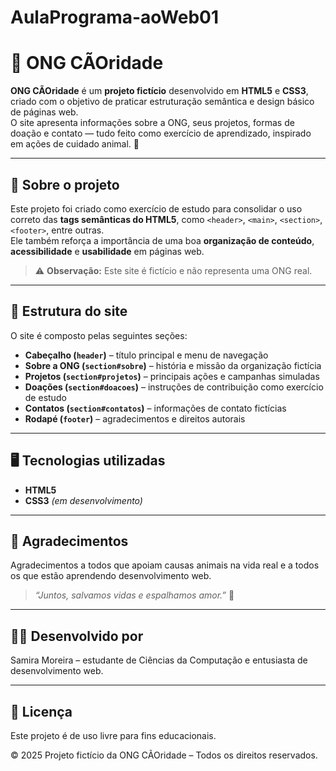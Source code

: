 # AulaPrograma-aoWeb01

# 🐾 ONG CÃOridade  

**ONG CÃOridade** é um **projeto fictício** desenvolvido em **HTML5** e **CSS3**, criado com o objetivo de praticar estruturação semântica e design básico de páginas web.  
O site apresenta informações sobre a ONG, seus projetos, formas de doação e contato — tudo feito como exercício de aprendizado, inspirado em ações de cuidado animal. 💛  

---

## 🌟 Sobre o projeto  

Este projeto foi criado como exercício de estudo para consolidar o uso correto das **tags semânticas do HTML5**, como `<header>`, `<main>`, `<section>`, `<footer>`, entre outras.  
Ele também reforça a importância de uma boa **organização de conteúdo**, **acessibilidade** e **usabilidade** em páginas web.  

> ⚠️ **Observação:** Este site é fictício e não representa uma ONG real.  

---

## 🧩 Estrutura do site  

O site é composto pelas seguintes seções:

- **Cabeçalho (`header`)** – título principal e menu de navegação  
- **Sobre a ONG (`section#sobre`)** – história e missão da organização fictícia  
- **Projetos (`section#projetos`)** – principais ações e campanhas simuladas  
- **Doações (`section#doacoes`)** – instruções de contribuição como exercício de estudo  
- **Contatos (`section#contatos`)** – informações de contato fictícias  
- **Rodapé (`footer`)** – agradecimentos e direitos autorais  

---

## 🖥️ Tecnologias utilizadas  

- **HTML5**  
- **CSS3** *(em desenvolvimento)*  

---

## 💛 Agradecimentos  

Agradecimentos a todos que apoiam causas animais na vida real e a todos os que estão aprendendo desenvolvimento web.  
> *“Juntos, salvamos vidas e espalhamos amor.”* 💛  

---

## 👩‍💻 Desenvolvido por  

Samira Moreira – estudante de Ciências da Computação e entusiasta de desenvolvimento web.  

---

## 📄 Licença  

Este projeto é de uso livre para fins educacionais.  

© 2025 Projeto fictício da ONG CÃOridade – Todos os direitos reservados.  
